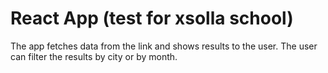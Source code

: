 # React App (test for xsolla school)

The app fetches data from the link and shows results to the user. The user can filter the results by city or by month. 



